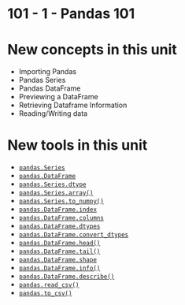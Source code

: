# 101 - 1 - Pandas 101


# New concepts in this unit

- Importing Pandas
- Pandas Series
- Pandas DataFrame
- Previewing a DataFrame
- Retrieving Dataframe Information
- Reading/Writing data 

# New tools in this unit

- [`pandas.Series`](https://pandas.pydata.org/pandas-docs/stable/reference/api/pandas.Series.html)
- [`pandas.DataFrame`](https://pandas.pydata.org/pandas-docs/stable/reference/api/pandas.DataFrame.html)
- [`pandas.Series.dtype`](https://pandas.pydata.org/pandas-docs/stable/reference/api/pandas.Series.dtype.html)
- [`pandas.Series.array()`](https://pandas.pydata.org/pandas-docs/stable/reference/api/pandas.Series.array.html)
- [`pandas.Series.to_numpy()`](https://pandas.pydata.org/pandas-docs/stable/reference/api/pandas.Series.to_numpy.html)
- [`pandas.DataFrame.index`](https://pandas.pydata.org/pandas-docs/stable/reference/api/pandas.DataFrame.index.html)
- [`pandas.DataFrame.columns`](https://pandas.pydata.org/pandas-docs/stable/reference/api/pandas.DataFrame.columns.html)
- [`pandas.DataFrame.dtypes`](https://pandas.pydata.org/pandas-docs/stable/reference/api/pandas.DataFrame.dtypes.html)
- [`pandas.DataFrame.convert_dtypes`](https://pandas.pydata.org/pandas-docs/stable/reference/api/pandas.DataFrame.convert_dtypes.html)
- [`pandas.DataFrame.head()`](https://pandas.pydata.org/pandas-docs/stable/reference/api/pandas.DataFrame.head.html)
- [`pandas.DataFrame.tail()`](https://pandas.pydata.org/pandas-docs/stable/reference/api/pandas.DataFrame.tail.html)
- [`pandas.DataFrame.shape`](https://pandas.pydata.org/pandas-docs/stable/reference/api/pandas.DataFrame.shape.html)
- [`pandas.DataFrame.info()`](https://pandas.pydata.org/pandas-docs/stable/reference/api/pandas.DataFrame.info.html)
- [`pandas.DataFrame.describe()`](https://pandas.pydata.org/pandas-docs/stable/reference/api/pandas.DataFrame.describe.html)
- [`pandas.read_csv()`](https://pandas.pydata.org/pandas-docs/stable/reference/api/pandas.read_csv.html)
- [`pandas.to_csv()`](https://pandas.pydata.org/pandas-docs/stable/reference/api/pandas.read_csv.html)
